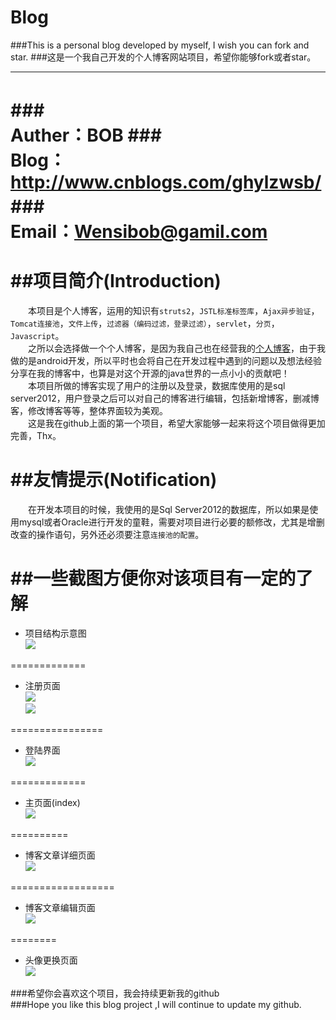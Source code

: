 Blog
===========
###This is a personal blog developed by myself, I wish you can fork and star.
###这是一个我自己开发的个人博客网站项目，希望你能够fork或者star。
***************
###　　　　　　　　　　　　　　Auther：BOB
###　　　　　　　　　　　　　　Blog：http://www.cnblogs.com/ghylzwsb/
###　　　　　　　　　　　　　　Email：Wensibob@gamil.com
=========================================================



##项目简介(Introduction)
================
　　本项目是个人博客，运用的知识有`struts2`，`JSTL标准标签库`，`Ajax异步验证`，`Tomcat连接池`，`文件上传`，`过滤器（编码过滤，登录过滤）`，`servlet`，`分页`，`Javascript`。<br>
　　之所以会选择做一个个人博客，是因为我自己也在经营我的[个人博客](http://www.cnblogs.com/ghylzwsb/ "温斯渤个人博客")，由于我做的是android开发，所以平时也会将自己在开发过程中遇到的问题以及想法经验分享在我的博客中，也算是对这个开源的java世界的一点小小的贡献吧！<br>
　　本项目所做的博客实现了用户的注册以及登录，数据库使用的是sql server2012，用户登录之后可以对自己的博客进行编辑，包括新增博客，删减博客，修改博客等等，整体界面较为美观。<br>
　　这是我在github上面的第一个项目，希望大家能够一起来将这个项目做得更加完善，Thx。<br>
  
##友情提示(Notification)
================
　　在开发本项目的时候，我使用的是Sql Server2012的数据库，所以如果是使用mysql或者Oracle进行开发的童鞋，需要对项目进行必要的额修改，尤其是增删改查的操作语句，另外还必须要注意`连接池的配置`。

##一些截图方便你对该项目有一定的了解
=================
* 项目结构示意图<br>
![](https://github.com/Wensibob/Blog/raw/master/blog/ScreenShot/project.png)<br>

=============
* 注册页面<br>
![](https://github.com/Wensibob/Blog/raw/master/blog/ScreenShot/register.png)<br>
![](https://github.com/Wensibob/Blog/raw/master/blog/ScreenShot/register1.png)<br>

================
* 登陆界面<br>
![](https://github.com/Wensibob/Blog/raw/master/blog/ScreenShot/login.png)<br>

=============
* 主页面(index)<br>
![](https://github.com/Wensibob/Blog/raw/master/blog/ScreenShot/index.png)<br>

==========
* 博客文章详细页面<br>
![](https://github.com/Wensibob/Blog/raw/master/blog/ScreenShot/detail.png)<br>

==================
* 博客文章编辑页面<br>
![](https://github.com/Wensibob/Blog/raw/master/blog/ScreenShot/edit.png)<br>

========
* 头像更换页面<br>
![](https://github.com/Wensibob/Blog/raw/master/blog/ScreenShot/profile.png)<br>

###希望你会喜欢这个项目，我会持续更新我的github<br>
###Hope you like this blog project ,I will continue to update my github.
  
  
  
